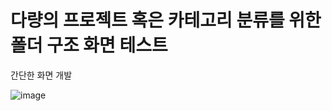 <h1>다량의 프로젝트 혹은 카테고리 분류를 위한 폴더 구조 화면 테스트</h1>

<p>간단한 화면 개발</p>  

![image](https://github.com/user-attachments/assets/cb0332c3-5391-47ea-be38-22b4f805c006)
